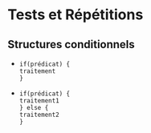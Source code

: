 ﻿# Tests et Répétitions
## Structures conditionnels

 -     if(prédicat) {
       traitement
       }

-     if(prédicat) {
      traitement1
      } else {
      traitement2
      }

     



